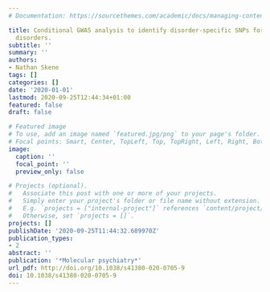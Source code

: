 ```yaml
---
# Documentation: https://sourcethemes.com/academic/docs/managing-content/

title: Conditional GWAS analysis to identify disorder-specific SNPs for psychiatric
  disorders.
subtitle: ''
summary: ''
authors:
- Nathan Skene
tags: []
categories: []
date: '2020-01-01'
lastmod: 2020-09-25T12:44:34+01:00
featured: false
draft: false

# Featured image
# To use, add an image named `featured.jpg/png` to your page's folder.
# Focal points: Smart, Center, TopLeft, Top, TopRight, Left, Right, BottomLeft, Bottom, BottomRight.
image:
  caption: ''
  focal_point: ''
  preview_only: false

# Projects (optional).
#   Associate this post with one or more of your projects.
#   Simply enter your project's folder or file name without extension.
#   E.g. `projects = ["internal-project"]` references `content/project/deep-learning/index.md`.
#   Otherwise, set `projects = []`.
projects: []
publishDate: '2020-09-25T11:44:32.689970Z'
publication_types:
- 2
abstract: ''
publication: '*Molecular psychiatry*'
url_pdf: http://doi.org/10.1038/s41380-020-0705-9
doi: 10.1038/s41380-020-0705-9
---
```

